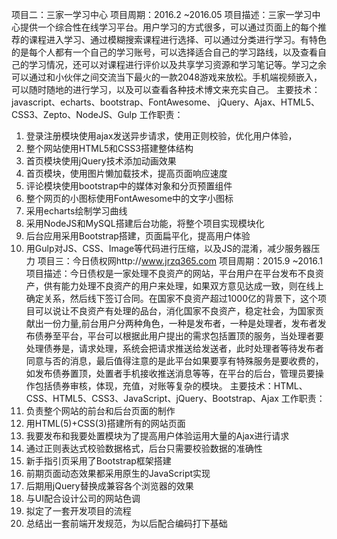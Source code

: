 项目二：三家一学习中心
项目周期：2016.2 ~2016.05
项目描述：三家一学习中心提供一个综合性在线学习平台。用户学习的方式很多，可以通过页面上的每个推荐的课程进入学习、通过模糊搜索课程进行选择、可以通过分类进行学习。有特色的是每个人都有一个自己的学习账号，可以选择适合自己的学习路线，以及查看自己的学习情况，还可以对课程进行评价以及共享学习资源和学习笔记等。学习之余可以通过和小伙伴之间交流当下最火的一款2048游戏来放松。手机端视频嵌入，可以随时随地的进行学习，以及可以查看各种技术博文来充实自己。
主要技术：javascript、echarts、bootstrap、FontAwesome、 jQuery、Ajax、HTML5、CSS3、Zepto、NodeJS、Gulp
工作职责：
01. 登录注册模块使用ajax发送异步请求，使用正则校验，优化用户体验，
02. 整个网站使用HTML5和CSS3搭建整体结构
03. 首页模块使用jQuery技术添加动画效果
04. 首页模块，使用图片懒加载技术，提高页面响应速度
05. 评论模块使用bootstrap中的媒体对象和分页预置组件
06. 整个网页的小图标使用FontAwesome中的文字小图标
07. 采用echarts绘制学习曲线
08. 采用NodeJS和MySQL搭建后台功能，将整个项目实现模块化
09. 后台应用采用Bootstrap搭建，页面扁平化，提高用户体验
10. 用Gulp对JS、CSS、Image等代码进行压缩，以及JS的混淆，减少服务器压力
项目三：今日债权网http://www.jrzq365.com 
项目周期：2015.9 ~2016.1
项目描述：今日债权是一家处理不良资产的网站，平台用户在平台发布不良资产，供有能力处理不良资产的用户来处理，如果双方意见达成一致，则在线上确定关系，然后线下签订合同。在国家不良资产超过1000亿的背景下，这个项目可以说让不良资产有处理的品台，消化国家不良资产，稳定社会，为国家贡献出一份力量,前台用户分两种角色，一种是发布者，一种是处理者，发布者发布债券至平台，平台可以根据此用户提出的需求包括置顶的服务，当处理者要处理债券是，请求处理，系统会把请求推送给发送者，此时处理者等待发布者同意与否的消息，最后值得注意的是此平台如果要享有特殊服务是要收费的，如发布债券置顶，处置者手机接收推送消息等等，在平台的后台，管理员要操作包括债券审核，体现，充值，对账等复杂的模块。
主要技术：HTML、CSS、HTML5、CSS3、JavaScript、jQuery、Bootstrap、Ajax
工作职责：
01. 负责整个网站的前台和后台页面的制作
02. 用HTML(5)+CSS(3)搭建所有的网站页面
03. 我要发布和我要处置模块为了提高用户体验运用大量的Ajax进行请求
04. 通过正则表达式校验数据格式，后台只需要校验数据的准确性
05. 新手指引页采用了Bootstrap框架搭建
06. 前期页面动态效果都采用原生的JavaScript实现
07. 后期用jQuery替换成兼容各个浏览器的效果
08. 与UI配合设计公司的网站色调
09. 拟定了一套开发项目的流程
10. 总结出一套前端开发规范，为以后配合编码打下基础